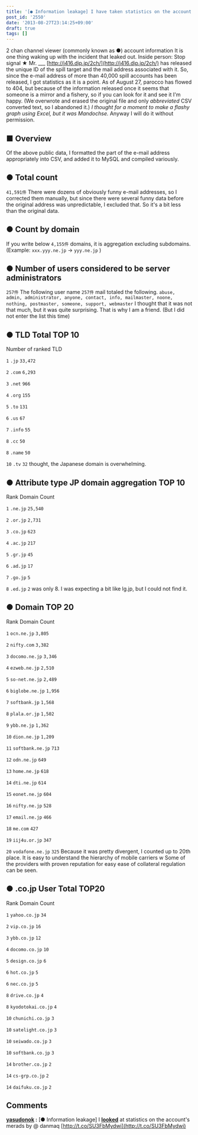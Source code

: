 ```yaml
---
title: '[● Information leakage] I have taken statistics on the account merid'
post_id: '2550'
date: '2013-08-27T23:14:25+09:00'
draft: true
tags: []
---
```


2 chan channel viewer (commonly known as ●) account information It is one thing waking up with the incident that leaked out. Inside person: Stop signal ★ Mr. ___ [http://j416.dip.jp/2ch/](http://j416.dip.jp/2ch/) has released the unique ID of the spill target and the mail address associated with it. So, since the e-mail address of more than 40,000 spill accounts has been released, I got statistics as it is a point. As of August 27, parocco has flowed to 404, but because of the information released once it seems that someone is a mirror and a fishery, so if you can look for it and see it I'm happy. (We overwrote and erased the original file and only _abbreviated_ CSV converted text, so I abandoned it.) _I thought for a moment to make a flashy graph using Excel, but it was Mandochse._ Anyway I will do it without permission.

## ■ Overview

Of the above public data, I formatted the part of the e-mail address appropriately into CSV, and added it to MySQL and compiled variously.

## ● Total count

`41,591件` There were dozens of obviously funny e-mail addresses, so I corrected them manually, but since there were several funny data before the original address was unpredictable, I excluded that. So it's a bit less than the original data.

## ● Count by domain

If you write below `4,155件` domains, it is aggregation excluding subdomains. (Example: `xxx.yyy.ne.jp` → `yyy.ne.jp` )

## ● Number of users considered to be server administrators

`257件` The following user name `257件` mail totaled the following. `abuse, admin, administrator, anyone, contact, info, mailmaster, noone, nothing, postmaster, someone, support, webmaster` I thought that it was not that much, but it was quite surprising. That is why I am a friend. (But I did not enter the list this time)

## ● TLD Total TOP 10

Number of ranked TLD

`1` `.jp` `33,472`

`2` `.com` `6,293`

`3` `.net` `966`

`4` `.org` `155`

`5` `.to` `131`

`6` `.us` `67`

`7` `.info` `55`

`8` `.cc` `50`

`8` `.name` `50`

`10` `.tv` `32` thought, the Japanese domain is overwhelming.

## ● Attribute type JP domain aggregation TOP 10

Rank Domain Count

`1` `.ne.jp` `25,540`

`2` `.or.jp` `2,731`

`3` `.co.jp` `623`

`4` `.ac.jp` `217`

`5` `.gr.jp` `45`

`6` `.ad.jp` `17`

`7` `.go.jp` `5`

`8` `.ed.jp` `2` was only 8. I was expecting a bit like lg.jp, but I could not find it.

## ● Domain TOP 20

Rank Domain Count

`1` `ocn.ne.jp` `3,805`

`2` `nifty.com` `3,382`

`3` `docomo.ne.jp` `3,346`

`4` `ezweb.ne.jp` `2,510`

`5` `so-net.ne.jp` `2,489`

`6` `biglobe.ne.jp` `1,956`

`7` `softbank.jp` `1,568`

`8` `plala.or.jp` `1,502`

`9` `ybb.ne.jp` `1,362`

`10` `dion.ne.jp` `1,209`

`11` `softbank.ne.jp` `713`

`12` `odn.ne.jp` `649`

`13` `home.ne.jp` `618`

`14` `dti.ne.jp` `614`

`15` `eonet.ne.jp` `604`

`16` `nifty.ne.jp` `528`

`17` `email.ne.jp` `466`

`18` `me.com` `427`

`19` `iij4u.or.jp` `347`

`20` `vodafone.ne.jp` `325` Because it was pretty divergent, I counted up to 20th place. It is easy to understand the hierarchy of mobile carriers w Some of the providers with proven reputation for easy ease of collateral regulation can be seen.

## ● .co.jp User Total TOP20

Rank Domain Count

`1` `yahoo.co.jp` `34`

`2` `vip.co.jp` `16`

`3` `ybb.co.jp` `12`

`4` `docomo.co.jp` `10`

`5` `design.co.jp` `6`

`6` `hot.co.jp` `5`

`6` `nec.co.jp` `5`

`8` `drive.co.jp` `4`

`8` `kyodotokai.co.jp` `4`

`10` `chunichi.co.jp` `3`

`10` `satelight.co.jp` `3`

`10` `seiwado.co.jp` `3`

`10` `softbank.co.jp` `3`

`14` `brother.co.jp` `2`

`14` `cs-grp.co.jp` `2`

`14` `daifuku.co.jp` `2`

## Comments

**[yasudonok](#22 "2013-08-27 23: 29: 52") :** \[● Information leakage\] I **[looked](#22 "2013-08-27 23: 29: 52")** at statistics on the account's merads by @ danmaq [http://t.co/SU3FbMydwi](http://t.co/SU3FbMydwi)
